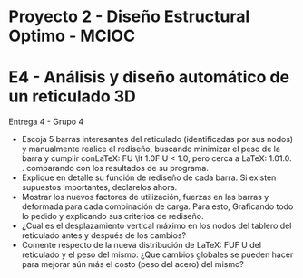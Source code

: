 # Proyecto 2 - Diseño Estructural Optimo - MCIOC
# E4 - Análisis y diseño automático de un reticulado 3D
Entrega 4 - Grupo 4

* Escoja 5 barras interesantes del reticulado (identificadas por sus nodos) y manualmente realice el rediseño, buscando minimizar el peso de la barra y cumplir conLaTeX: FU \lt 1.0F U < 1.0, pero cerca a LaTeX: 1.01.0. . comparando con los resultados de su programa. 
* Explique en detalle su función de rediseño de cada barra. Si existen supuestos importantes, declarelos ahora. 
* Mostrar los nuevos factores de utilización, fuerzas en las barras y deformada para cada combinación de carga. Para esto, Graficando todo lo pedido y explicando sus criterios de rediseño. 
* ¿Cual es el desplazamiento vertical máximo en los nodos del tablero del reticulado antes y después de los cambios?
* Comente respecto de la nueva distribución de LaTeX: FUF U del reticulado y el peso del mismo. ¿Que cambios globales se pueden hacer para mejorar aún más el costo (peso del acero) del mismo? 
